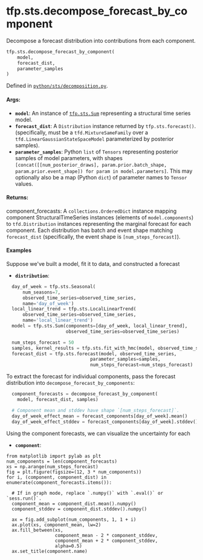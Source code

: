<div itemscope itemtype="http://developers.google.com/ReferenceObject">
<meta itemprop="name" content="tfp.sts.decompose_forecast_by_component" />
<meta itemprop="path" content="Stable" />
</div>

# tfp.sts.decompose_forecast_by_component

Decompose a forecast distribution into contributions from each component.

``` python
tfp.sts.decompose_forecast_by_component(
    model,
    forecast_dist,
    parameter_samples
)
```



Defined in [`python/sts/decomposition.py`](https://github.com/tensorflow/probability/tree/master/tensorflow_probability/python/sts/decomposition.py).

<!-- Placeholder for "Used in" -->

#### Args:

* <b>`model`</b>: An instance of <a href="../../tfp/sts/Sum.md"><code>tfp.sts.Sum</code></a> representing a structural time series
  model.
* <b>`forecast_dist`</b>: A `Distribution` instance returned by `tfp.sts.forecast()`.
  (specifically, must be a `tfd.MixtureSameFamily` over a
  `tfd.LinearGaussianStateSpaceModel` parameterized by posterior samples).
* <b>`parameter_samples`</b>: Python `list` of `Tensors` representing posterior samples
  of model parameters, with shapes `[concat([[num_posterior_draws],
  param.prior.batch_shape, param.prior.event_shape]) for param in
  model.parameters]`. This may optionally also be a map (Python `dict`) of
  parameter names to `Tensor` values.

#### Returns:

  component_forecasts: A `collections.OrderedDict` instance mapping
    component StructuralTimeSeries instances (elements of `model.components`)
    to `tfd.Distribution` instances representing the marginal forecast for
    each component. Each distribution has batch and event shape matching
    `forecast_dist` (specifically, the event shape is
    `[num_steps_forecast]`).

#### Examples

Suppose we've built a model, fit it to data, and constructed a forecast
* <b>`distribution`</b>: 
```python
  day_of_week = tfp.sts.Seasonal(
      num_seasons=7,
      observed_time_series=observed_time_series,
      name='day_of_week')
  local_linear_trend = tfp.sts.LocalLinearTrend(
      observed_time_series=observed_time_series,
      name='local_linear_trend')
  model = tfp.sts.Sum(components=[day_of_week, local_linear_trend],
                      observed_time_series=observed_time_series)

  num_steps_forecast = 50
  samples, kernel_results = tfp.sts.fit_with_hmc(model, observed_time_series)
  forecast_dist = tfp.sts.forecast(model, observed_time_series,
                               parameter_samples=samples,
                               num_steps_forecast=num_steps_forecast)
```

To extract the forecast for individual components, pass the forecast
distribution into `decompose_forecast_by_components`:

```python
  component_forecasts = decompose_forecast_by_component(
    model, forecast_dist, samples)

  # Component mean and stddev have shape `[num_steps_forecast]`.
  day_of_week_effect_mean = forecast_components[day_of_week].mean()
  day_of_week_effect_stddev = forecast_components[day_of_week].stddev()
```

Using the component forecasts, we can visualize the uncertainty for each
* <b>`component`</b>: 
```
from matplotlib import pylab as plt
num_components = len(component_forecasts)
xs = np.arange(num_steps_forecast)
fig = plt.figure(figsize=(12, 3 * num_components))
for i, (component, component_dist) in enumerate(component_forecasts.items()):

  # If in graph mode, replace `.numpy()` with `.eval()` or `sess.run()`.
  component_mean = component_dist.mean().numpy()
  component_stddev = component_dist.stddev().numpy()

  ax = fig.add_subplot(num_components, 1, 1 + i)
  ax.plot(xs, component_mean, lw=2)
  ax.fill_between(xs,
                  component_mean - 2 * component_stddev,
                  component_mean + 2 * component_stddev,
                  alpha=0.5)
  ax.set_title(component.name)
```
